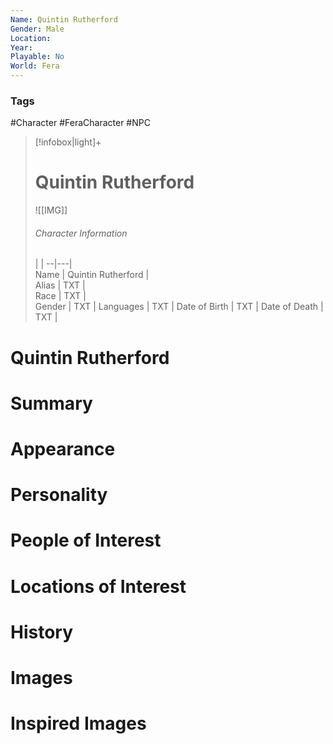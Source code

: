 ```yaml
---
Name: Quintin Rutherford
Gender: Male
Location: 
Year: 
Playable: No
World: Fera
---
```


### Tags
#Character #FeraCharacter #NPC 

> [!infobox|light]+  
> # Quintin Rutherford  
> ![[IMG]]  
> ###### Character Information
>  |   |
> --|---|  
> Name | Quintin Rutherford |  
> Alias | TXT |  
> Race | TXT |  
> Gender | TXT |
> Languages | TXT |
> Date of Birth | TXT |
> Date of Death | TXT |

# Quintin Rutherford

# Summary

# Appearance

# Personality

# People of Interest

# Locations of Interest

# History

# Images

# Inspired Images
